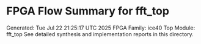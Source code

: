 # FPGA Flow Summary for fft_top
Generated: Tue Jul 22 21:25:17 UTC 2025
FPGA Family: ice40
Top Module: fft_top
See detailed synthesis and implementation reports in this directory.
